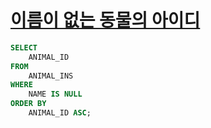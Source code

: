# [이름이 없는 동물의 아이디](https://programmers.co.kr/learn/courses/30/lessons/59039)

```sql
SELECT
    ANIMAL_ID
FROM
    ANIMAL_INS
WHERE
    NAME IS NULL
ORDER BY
    ANIMAL_ID ASC;
```
